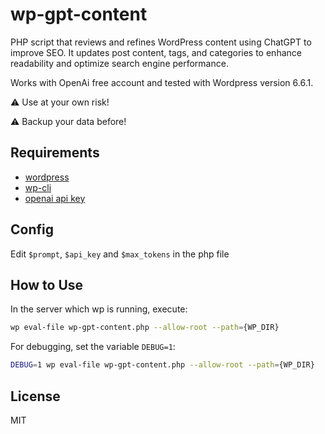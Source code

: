# wp-gpt-content

PHP script that reviews and refines WordPress content using ChatGPT to improve SEO. It updates post content, tags, and categories to enhance readability and optimize search engine performance.

Works with OpenAi free account and tested with Wordpress version 6.6.1.

⚠️ Use at your own risk!

⚠️ Backup your data before!

## Requirements
- [wordpress](https://wordpress.org)
- [wp-cli](https://wp-cli.org)
- [openai api key](https://platform.openai.com/api-keys)

## Config
Edit `$prompt`, `$api_key` and `$max_tokens` in the php file

## How to Use
In the server which wp is running, execute:

```sh
wp eval-file wp-gpt-content.php --allow-root --path={WP_DIR}
```

For debugging, set the variable `DEBUG=1`:

```sh
DEBUG=1 wp eval-file wp-gpt-content.php --allow-root --path={WP_DIR}
```

## License

MIT
